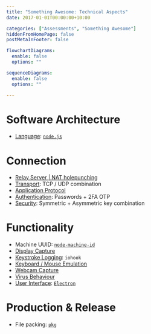 ```yaml
---
title: "Something Awesome: Technical Aspects"
date: 2017-01-01T00:00:00+10:00

categories: ["Assessments", "Something Awesome"]
hiddenFromHomePage: false
postMetaInFooter: false

flowchartDiagrams:
  enable: false
  options: ""

sequenceDiagrams: 
  enable: false
  options: ""

---
```


# Software Architecture

* [Language](../something-awesome-research-language): [`node.js`](https://nodejs.org)

# Connection

* [Relay Server | NAT holepunching](../something-awesome-research-connection)
* [Transport](../something-awesome-research-transport): TCP / UDP combination
* [Application Protocol](../something-awesome-dev-protocol)
* [Authentication](../something-awesome-research-authentication): Passwords + 2FA OTP
* [Security](../something-awesome-research-security): Symmetric + Asymmetric key combination

# Functionality

* Machine UUID: [`node-machine-id`](https://www.npmjs.com/package/node-machine-id)
* [Display Capture](../something-awesome-research-display-capture)
* [Keystroke Logging](../something-awesome-research-keylogging): `iohook`
* [Keyboard / Mouse Emulation](../something-awesome-research-keyboard-mouse-emulation)
* [Webcam Capture](../something-awesome-research-webcam)
* [Virus Behaviour](../something-awesome-research-virus-behaviour)
* [User Interface](../something-awesome-dev-gui): [`Electron`](https://electronjs.org/)

# Production & Release

* File packing: [`pkg`](https://www.npmjs.com/package/pkg)
